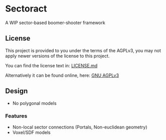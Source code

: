 # Sectoract

A WIP sector-based boomer-shooter framework

## License

This project is provided to you under the terms of the AGPLv3, 
you may not apply newer versions of the license to this project.

You can find the license text in: [LICENSE.md](LICENSE.md)

Alternatively it can be found online, here: [GNU AGPLv3](https://www.gnu.org/licenses/agpl-3.0.en.html)

## Design

- No polygonal models

### Features

- Non-local sector connections (Portals, Non-euclidean geometry)
- Voxel/SDF models